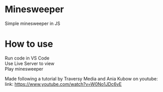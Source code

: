 # Minesweeper
Simple minesweeper in JS


# How to use
Run code in VS Code
<br>
Use Live Server to view
<br>
Play minesweeper


Made following a tutorial by Traversy Media and Ania Kubow on youtube:
<br>
link: https://www.youtube.com/watch?v=W0No1JDc6vE
